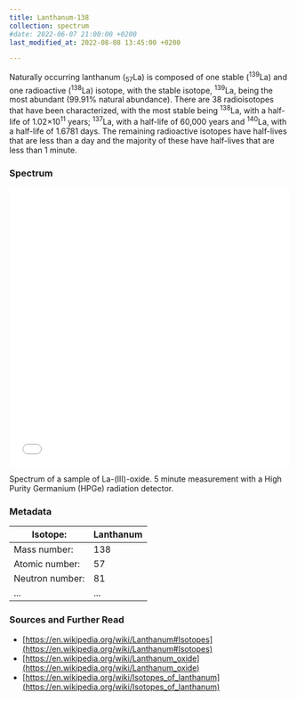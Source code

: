 ```yaml
---
title: Lanthanum-138
collection: spectrum
#date: 2022-06-07 21:00:00 +0200
last_modified_at: 2022-08-08 13:45:00 +0200

---
```


Naturally occurring lanthanum (<sub>57</sub>La) is composed of one stable (<sup>139</sup>La) and one radioactive (<sup>138</sup>La) isotope, with the stable isotope, <sup>139</sup>La, being the most abundant (99.91% natural abundance). There are 38 radioisotopes that have been characterized, with the most stable being <sup>138</sup>La, with a half-life of 1.02×10<sup>11</sup> years; <sup>137</sup>La, with a half-life of 60,000 years and <sup>140</sup>La, with a half-life of 1.6781 days. The remaining radioactive isotopes have half-lives that are less than a day and the majority of these have half-lives that are less than 1 minute.

### Spectrum

<iframe width="100%" height="500" src="/assets/spectra/La-138.html" title="La-(III)-oxide gamma spectrum" frameborder="0" allowfullscreen></iframe>

Spectrum of a sample of La-(III)-oxide. 5 minute measurement with a High Purity Germanium (HPGe) radiation detector.

### Metadata

| Isotope: | Lanthanum |
| --- | --- |
| Mass number: | 138 |
| Atomic number: | 57 |
| Neutron number: | 81 |
| ... | ... |

### Sources and Further Read

- [https://en.wikipedia.org/wiki/Lanthanum#Isotopes](https://en.wikipedia.org/wiki/Lanthanum#Isotopes)
- [https://en.wikipedia.org/wiki/Lanthanum_oxide](https://en.wikipedia.org/wiki/Lanthanum_oxide)
- [https://en.wikipedia.org/wiki/Isotopes_of_lanthanum](https://en.wikipedia.org/wiki/Isotopes_of_lanthanum)

